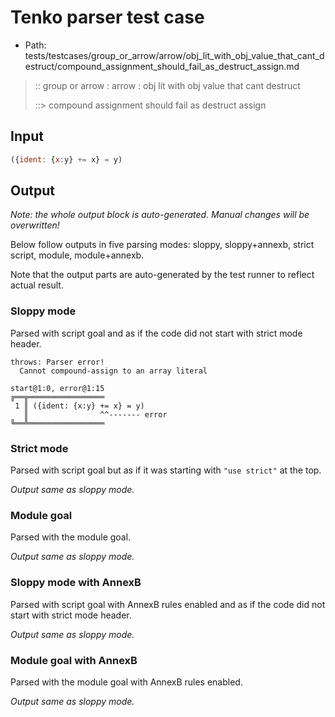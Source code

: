 # Tenko parser test case

- Path: tests/testcases/group_or_arrow/arrow/obj_lit_with_obj_value_that_cant_destruct/compound_assignment_should_fail_as_destruct_assign.md

> :: group or arrow : arrow : obj lit with obj value that cant destruct
>
> ::> compound assignment should fail as destruct assign

## Input

`````js
({ident: {x:y} += x} = y)
`````

## Output

_Note: the whole output block is auto-generated. Manual changes will be overwritten!_

Below follow outputs in five parsing modes: sloppy, sloppy+annexb, strict script, module, module+annexb.

Note that the output parts are auto-generated by the test runner to reflect actual result.

### Sloppy mode

Parsed with script goal and as if the code did not start with strict mode header.

`````
throws: Parser error!
  Cannot compound-assign to an array literal

start@1:0, error@1:15
╔══╦═════════════════
 1 ║ ({ident: {x:y} += x} = y)
   ║                ^^------- error
╚══╩═════════════════

`````

### Strict mode

Parsed with script goal but as if it was starting with `"use strict"` at the top.

_Output same as sloppy mode._

### Module goal

Parsed with the module goal.

_Output same as sloppy mode._

### Sloppy mode with AnnexB

Parsed with script goal with AnnexB rules enabled and as if the code did not start with strict mode header.

_Output same as sloppy mode._

### Module goal with AnnexB

Parsed with the module goal with AnnexB rules enabled.

_Output same as sloppy mode._
